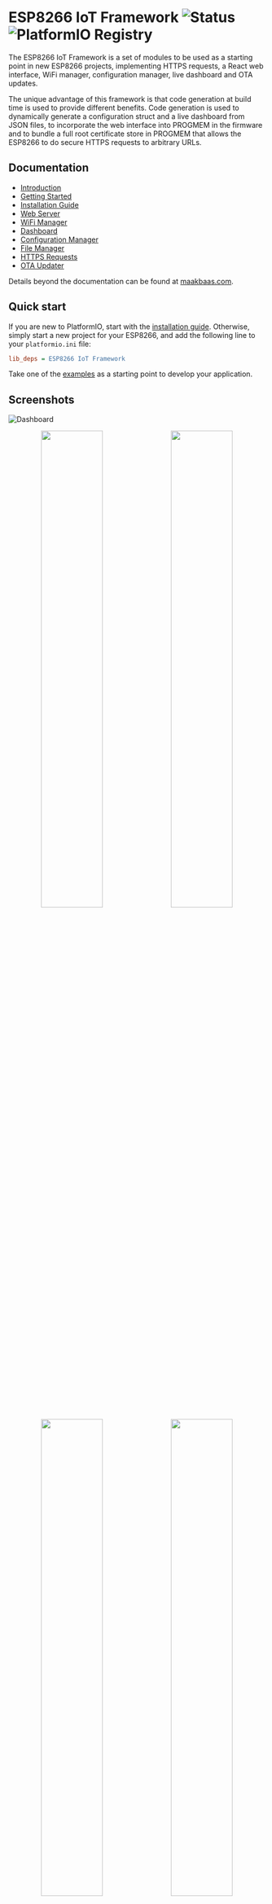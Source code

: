 # ESP8266 IoT Framework ![Status](https://travis-ci.com/maakbaas/esp8266-iot-framework.svg?branch=master) ![PlatformIO Registry](https://badges.registry.platformio.org/packages/maakbaas/library/ESP8266%20IoT%20Framework.svg)

The ESP8266 IoT Framework is a set of modules to be used as a starting point in new ESP8266 projects, implementing HTTPS requests, a React web interface, WiFi manager, configuration manager, live dashboard and OTA updates.

The unique advantage of this framework is that code generation at build time is used to provide different benefits. Code generation is used to dynamically generate a configuration struct and a live dashboard from JSON files, to incorporate the web interface into PROGMEM in the firmware and to bundle a full root certificate store in PROGMEM that allows the ESP8266 to do secure HTTPS requests to arbitrary URLs.

## Documentation

* [Introduction](https://github.com/maakbaas/esp8266-iot-framework#introduction)
* [Getting Started](https://github.com/maakbaas/esp8266-iot-framework/blob/master/docs/getting-started.md)
* [Installation Guide](https://github.com/maakbaas/esp8266-iot-framework/blob/master/docs/installation-guide.md)
* [Web Server](https://github.com/maakbaas/esp8266-iot-framework/blob/master/docs/web-server.md)
* [WiFi Manager](https://github.com/maakbaas/esp8266-iot-framework/blob/master/docs/wifi-manager.md)
* [Dashboard](https://github.com/maakbaas/esp8266-iot-framework/blob/master/docs/dashboard.md)
* [Configuration Manager](https://github.com/maakbaas/esp8266-iot-framework/blob/master/docs/config-manager.md)
* [File Manager](https://github.com/maakbaas/esp8266-iot-framework/blob/master/docs/file-manager.md)
* [HTTPS Requests](https://github.com/maakbaas/esp8266-iot-framework/blob/master/docs/fetch.md)
* [OTA Updater](https://github.com/maakbaas/esp8266-iot-framework/blob/master/docs/updater.md)

Details beyond the documentation can be found at [maakbaas.com](https://maakbaas.com/esp8266-iot-framework/).

## Quick start

If you are new to PlatformIO, start with the [installation guide](https://github.com/maakbaas/esp8266-iot-framework/blob/master/docs/installation-guide.md). Otherwise, simply start a new project for your ESP8266, and add the following line to your `platformio.ini` file:

```ini
lib_deps = ESP8266 IoT Framework
```

Take one of the [examples](https://github.com/maakbaas/esp8266-iot-framework/tree/master/examples) as a starting point to develop your application.

## Screenshots

![Dashboard](https://raw.githubusercontent.com/maakbaas/esp8266-iot-framework/master/docs/img/screenshot-dashboard.png)

<p align="center"><img width="49%" src="https://raw.githubusercontent.com/maakbaas/esp8266-iot-framework/master/docs/img/screenshot-wifi.png" /> &nbsp;<img width="49%" src="https://raw.githubusercontent.com/maakbaas/esp8266-iot-framework/master/docs/img/screenshot-config.png" />&nbsp;</p>
<p align="center"><img width="49%" src="https://raw.githubusercontent.com/maakbaas/esp8266-iot-framework/master/docs/img/screenshot-file.png" /> &nbsp;<img width="49%" src="https://raw.githubusercontent.com/maakbaas/esp8266-iot-framework/master/docs/img/screenshot-firmware.png" />&nbsp;</p>

## Introduction

The framework consists of five main parts. A web server including the interface it's serving, a WiFi manager, a configuration manager and classes for HTTP requests and OTA updates. The architecture of the framework is shown in the following diagram:

![Architecture](https://github.com/maakbaas/esp8266-iot-framework/blob/master/docs/img/framework.png?raw=true)
*Architecture of the framework shown in blue*

The basic principles used in developing this framework are:

1. The framework is built upon the ESP8266 Arduino libraries
2. The framework does not include any functionality to control external hardware.
3. The framework is fully self-contained for easy deployment. SPIFFS/LittleFS storage is not needed.
4. There is a strict split between the ESP8266 application and the web interface through an API.

In short, the framework aims to be unobtrusive, easy to deploy, with a modern web interface that's easy to modify and expand for different projects :). 

**Note:** The ESP32 is not supported by this framework right now, due to the reliance on BearSSL. BearSSL is part of the ESP8266 Arduino libraries, but not part of the ESP32 Arduino libraries. Also, many functionalities of this framework are supported by ESP-IDF for the ESP32. Therefore my recommendation would be to use ESP-IDF and I don't see enough added value in porting this framework.

## Remarks

Had to use `--force` option for npm as a dependency is causing a conflict.